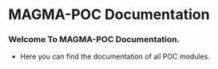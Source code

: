 # MAGMA-POC Documentation

### Welcome To MAGMA-POC Documentation.

* Here you can find the documentation of all POC modules.





